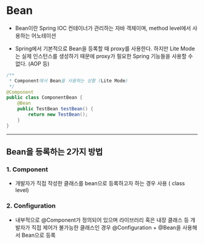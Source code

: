 # Bean
- Bean이란 Spring IOC 컨테이너가 관리하는 자바 객체이며, 
method level에서 사용하는 어노테이션   

- Spring에서 기본적으로 Bean을 등록할 때 proxy를 사용한다. 하지만 Lite Mode는 실제 인스턴스를
생성하기 때문에 proxy가 필요한 Spring 기능들을 사용할 수 없다. (AOP 등)

```java
/**
 * Component에서 Bean을 사용하는 상황 (Lite Mode)
 */
@Component 
public class ComponentBean {
    @Bean 
    public TestBean testBean() {
        return new TestBean();
    }
}
```


--- 

## Bean을 등록하는 2가지 방법
### 1. Component
- 개발자가 직접 작성한 클래스를 bean으로 등록하고자 하는 경우 사용  ( class level)


### 2. Configuration
- 내부적으로 @Component가 정의되어 있으며 라이브러리 혹은 내장 클래스 등 개발자가 직접 제어가
불가능한 클래스인 경우 @Configuration + @Bean을 사용해서 Bean으로 등록


